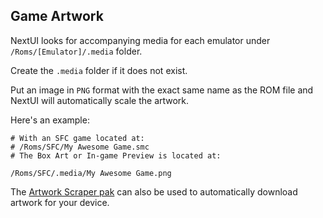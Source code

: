 ## Game Artwork

NextUI looks for accompanying media for each emulator under `/Roms/[Emulator]/.media` folder.

Create the `.media` folder if it does not exist.

Put an image in `PNG` format with the exact same name as the ROM file and NextUI will automatically scale the artwork.

Here's an example:

```
# With an SFC game located at:
# /Roms/SFC/My Awesome Game.smc
# The Box Art or In-game Preview is located at:

/Roms/SFC/.media/My Awesome Game.png
```

The [Artwork Scraper pak](https://github.com/josegonzalez/minui-artwork-scraper-pak/) can also be used
to automatically download artwork for your device.
